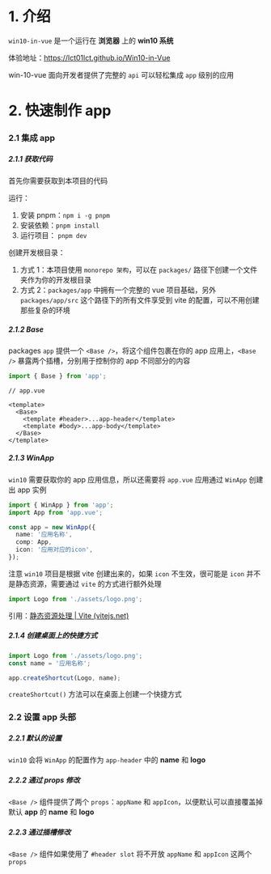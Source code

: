 # 1. 介绍

`win10-in-vue` 是一个运行在 **浏览器** 上的 **win10 系统**

体验地址：https://lct01lct.github.io/Win10-in-Vue

win-10-vue 面向开发者提供了完整的 `api` 可以轻松集成 `app` 级别的应用

# 2. 快速制作 app

### 2.1 集成 app

##### 2.1.1 获取代码

首先你需要获取到本项目的代码

运行：

1. 安装 pnpm：`npm i -g pnpm`
2. 安装依赖：`pnpm install`
3. 运行项目： `pnpm dev`

创建开发根目录：

1. 方式 1：本项目使用 `monorepo 架构`，可以在 `packages/` 路径下创建一个文件夹作为你的开发根目录
2. 方式 2：`packages/app` 中拥有一个完整的 vue 项目基础，另外 `packages/app/src` 这个路径下的所有文件享受到 vite 的配置，可以不用创建那些复杂的环境

##### 2.1.2 Base

packages `app` 提供一个 `<Base />`，将这个组件包裹在你的 app 应用上，`<Base />` 暴露两个插槽，分别用于控制你的 app 不同部分的内容

```ts
import { Base } from 'app';
```

```vue
// app.vue

<template>
  <Base>
    <template #header>...app-header</template>
    <template #body>...app-body</template>
  </Base>
</template>
```

##### 2.1.3 WinApp

`win10` 需要获取你的 app 应用信息，所以还需要将 `app.vue` 应用通过 `WinApp` 创建出 app 实例

```ts
import { WinApp } from 'app';
import App from 'app.vue';

const app = new WinApp({
  name: '应用名称',
  comp: App,
  icon: '应用对应的icon',
});
```

注意 `win10` 项目是根据 vite 创建出来的，如果 `icon` 不生效，很可能是 `icon` 并不是静态资源，需要通过 `vite` 的方式进行额外处理

```ts
import Logo from './assets/logo.png';
```

引用：[静态资源处理 | Vite (vitejs.net)](https://www.vitejs.net/guide/assets.html)

##### 2.1.4 创建桌面上的快捷方式

```ts
import Logo from './assets/logo.png';
const name = '应用名称';

app.createShortcut(Logo, name);
```

`createShortcut()` 方法可以在桌面上创建一个快捷方式

### 2.2 设置 app 头部

##### 2.2.1 默认的设置

`win10` 会将 `WinApp` 的配置作为 `app-header` 中的 **name** 和 **logo**

##### 2.2.2 通过 props 修改

`<Base />` 组件提供了两个 `props`：`appName` 和 `appIcon`，以便默认可以直接覆盖掉默认 **app** 的 **name** 和 **logo**

##### 2.2.3 通过插槽修改

`<Base />` 组件如果使用了 `#header slot` 将不开放 `appName` 和 `appIcon` 这两个 `props`
